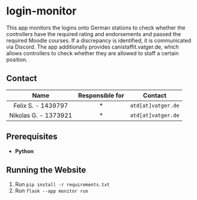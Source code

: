﻿# login-monitor

This app monitors the logins onto German stations to check whether the controllers have the required rating and endorsements and passed the required Moodle courses.
If a discrepancy is identified, it is communicated via Discord.
The app additionally provides canistaffit.vatger.de, which allows controllers to check whether they are allowed to staff a certain position.

## Contact

|         Name         | Responsible for |      Contact       |
| :------------------: | :-------------: | :----------------: |
| Felix S. - 1439797   |       *         | `atd[at]vatger.de` |
| Nikolas G. - 1373921 |       *         | `atd[at]vatger.de` |

## Prerequisites
- **Python**

## Running the Website

1. Run `pip install -r requirements.txt`
2. Run `flask --app monitor run`
